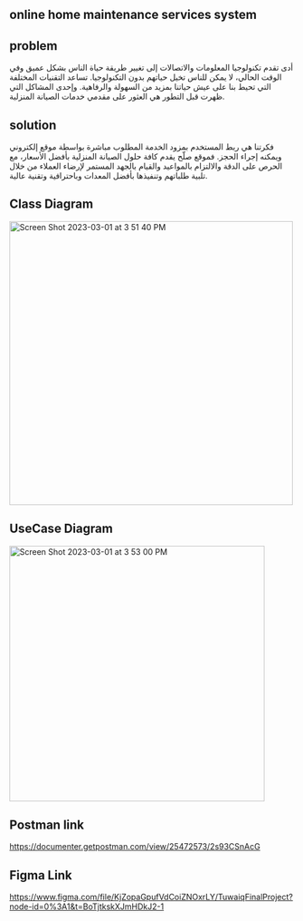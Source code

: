 ## online home maintenance services system 

## problem


أدى تقدم تكنولوجيا المعلومات والاتصالات إلى تغيير طريقة حياة الناس بشكل عميق وفي الوقت الحالي، لا يمكن للناس تخيل حياتهم بدون التكنولوجيا. تساعد التقنيات المختلفة التي تحيط بنا على عيش حياتنا بمزيد من السهولة والرفاهية.
وإحدى المشاكل التي ظهرت قبل التطور هي العثور على مقدمي خدمات الصيانة المنزلية.


## solution

فكرتنا هي ربط المستخدم بمزود الخدمة المطلوب مباشرة بواسطة موقع إلكتروني ويمكنه إجراء الحجز. فموقع صلّح يقدم كافة حلول الصيانة المنزلية بأفضل الأسعار، مع الحرص على الدقة والالتزام بالمواعيد والقيام بالجهد المستمر لإرضاء العملاء من خلال تلبية طلباتهم وتنفيذها بأفضل المعدات وباحترافية وتقنية عالية.

## Class Diagram 

<img width="501" alt="Screen Shot 2023-03-01 at 3 51 40 PM" src="https://user-images.githubusercontent.com/89224138/222144555-13a5e09b-5f03-498b-ba80-deff35b7f7ac.png">

## UseCase Diagram 

<img width="451" alt="Screen Shot 2023-03-01 at 3 53 00 PM" src="https://user-images.githubusercontent.com/89224138/222144747-61fe8526-e26b-4bb2-9cf0-0eae43dfcd14.png">


## Postman link

https://documenter.getpostman.com/view/25472573/2s93CSnAcG

## Figma Link

https://www.figma.com/file/KjZopaGpufVdCoiZNOxrLY/TuwaiqFinalProject?node-id=0%3A1&t=BoTjtkskXJmHDkJ2-1
